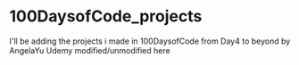 # 100DaysofCode_projects
I'll be adding the projects i made in 100DaysofCode from Day4 to beyond by AngelaYu Udemy modified/unmodified here
